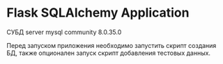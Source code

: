 # Flask SQLAlchemy Application

СУБД server mysql community 8.0.35.0

Перед запуском приложения необходимо запустить скрипт создания БД, также опционален запуск скрипт добавления тестовых данных.
